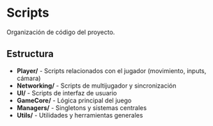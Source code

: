 # Scripts

Organización de código del proyecto.

## Estructura

- **Player/** - Scripts relacionados con el jugador (movimiento, inputs, cámara)
- **Networking/** - Scripts de multijugador y sincronización
- **UI/** - Scripts de interfaz de usuario
- **GameCore/** - Lógica principal del juego
- **Managers/** - Singletons y sistemas centrales
- **Utils/** - Utilidades y herramientas generales